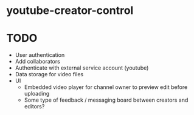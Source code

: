 # youtube-creator-control

# TODO
- User authentication
- Add collaborators
- Authenticate with external service account (youtube)
- Data storage for video files
- UI
    - Embedded video player for channel owner to preview edit before uploading
    - Some type of feedback / messaging board between creators and editors?
